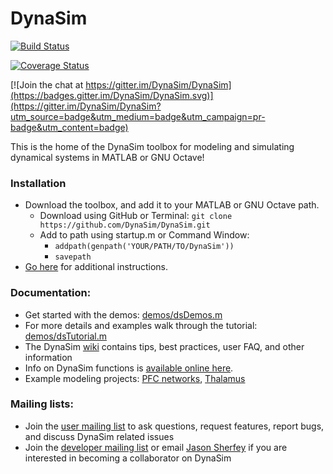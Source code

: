 # DynaSim

[![Build Status](https://www.dropbox.com/s/ncjgzvrwdd50p6o/build.svg?dl=1)](https://www.dropbox.com/s/ncjgzvrwdd50p6o/build.svg?dl=1)

[![Coverage Status](https://www.dropbox.com/s/2qxxpgff71hytbp/coverage.svg?dl=1)](https://www.dropbox.com/s/2qxxpgff71hytbp/coverage.svg?dl=1)

[![Join the chat at https://gitter.im/DynaSim/DynaSim](https://badges.gitter.im/DynaSim/DynaSim.svg)](https://gitter.im/DynaSim/DynaSim?utm_source=badge&utm_medium=badge&utm_campaign=pr-badge&utm_content=badge)

This is the home of the DynaSim toolbox for modeling and simulating dynamical
systems in MATLAB or GNU Octave!

### Installation

* Download the toolbox, and add it to your MATLAB or GNU Octave path.
  * Download using GitHub or Terminal: `git clone https://github.com/DynaSim/DynaSim.git`
  * Add to path using startup.m or Command Window:
    * `addpath(genpath('YOUR/PATH/TO/DynaSim'))`
    * `savepath`
* [Go here](https://github.com/DynaSim/DynaSim/wiki/Installation) for additional instructions.

### Documentation:

- Get started with the demos: [demos/dsDemos.m](https://github.com/DynaSim/DynaSim/blob/master/demos/dsDemos.m)
- For more details and examples walk through the tutorial: [demos/dsTutorial.m](https://github.com/DynaSim/DynaSim/blob/master/demos/dsTutorial.m)
- The DynaSim [wiki](https://github.com/DynaSim/DynaSim/wiki/) contains tips, best practices, user FAQ, and other information
- Info on DynaSim functions is [available online
  here](https://dynasim.github.io/DynaSim/).
- Example modeling projects: [PFC networks](https://github.com/jsherfey/PFC_models), [Thalamus](https://github.com/asoplata/ching2010_tcre_dynasim_mechanisms)

### Mailing lists:

- Join the [user mailing list](https://groups.google.com/forum/#!forum/dynasim-users) to ask questions, request features, report bugs, and discuss DynaSim related issues
- Join the [developer mailing list](https://groups.google.com/forum/#!forum/dynasim-developers) or email [Jason Sherfey](http://jasonsherfey.com/) if you are interested in becoming a collaborator on DynaSim
